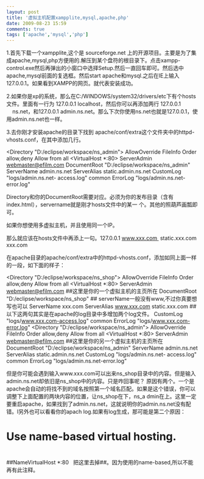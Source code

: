 ```yaml
---
layout: post
title: '虚拟主机配置xampplite,mysql,apache,php'
date: 2009-08-23 15:59
comments: true
tags: ['apache','mysql','php']
---
```


1.首先下载一个xampplite,这个是  sourceforge.net
上的开源项目。主要是为了集成apache,mysql,php方便用的.解压到某个盘符的根目录下。点击xampp-
control.exe然后再弹出的小窗口中选择Setup.然后一直回车即可。然后选中apache,mysql前面的复选框。然后start
apache和mysql.之后在IE上输入127.0.0.1。如果看到XAMPP的网页。就代表安装成功。

2.如果你是xp的系统，那么在C:/WINDOWS/system32/drivers/etc下有个hosts文件。里面有一行为 127.0.0.1
localhost，然后你可以再添加两行 127.0.0.1                ns.net，和127.0.0.1
admin.ns.net。那么下次你使用ns.net也就是127.0.0.1，使用admin.ns.net也一样。

3.去你刚才安装apache的目录下找到 apache/conf/extra这个文件夹中的httpd-vhosts.conf，在其中添加几行。

<Directory "D:/eclipse/workspace/ns_admin"> AllowOverride FileInfo Order
allow,deny Allow from all </Directory> <VirtualHost *:80> ServerAdmin
webmaster@efilm.com DocumentRoot "D:/eclipse/workspace/ns_admin" ServerName
admin.ns.net ServerAlias static.admin.ns.net CustomLog "logs/admin.ns.net-
access.log" common ErrorLog "logs/admin.ns.net-error.log" </VirtualHost>

Directory和你的DocumentRoot需要对应。必须为你的发布目录（含有index.html），servername就是刚才hosts文件中的某一
个。其他的照葫芦画瓢即可。

如果你想使用多虚拟主机，并且使用同一个IP。

那么就应该在hosts文件中再添上一句。127.0.0.1 www.xxx.com  static.xxx.com xxx.com

在apache目录的apache/conf/extra中的httpd-vhosts.conf，添加如同上面一样的一段，如下面的样子：

<Directory "D:/eclipse/workspace/ns_shop"> AllowOverride FileInfo Order
allow,deny Allow from all </Directory> <VirtualHost *:80> ServerAdmin
webmaster@efilm.com ##这里是你的一个虚拟主机的主页所在 DocumentRoot
"D:/eclipse/workspace/ns_shop" ## serverName一般没有www,不过你真要想写也可以 ServerName
xxx.com ServerAlias www.xxx.com static.xxx.com
##以下这两句其实是在apache的log目录中多增加两个log文件。 CustomLog "logs/www.xxx.com-access.log"
common ErrorLog "logs/www.xxx.com-error.log" </VirtualHost> <Directory
"D:/eclipse/workspace/ns_admin"> AllowOverride FileInfo Order allow,deny Allow
from all </Directory> <VirtualHost *:80> ServerAdmin webmaster@efilm.com
##这里是你的另一个虚拟主机的主页所在 DocumentRoot "D:/eclipse/workspace/ns_admin" ServerName
admin.ns.net ServerAlias static.admin.ns.net CustomLog "logs/admin.ns.net-
access.log" common ErrorLog "logs/admin.ns.net-error.log" </VirtualHost>

但是你可能会遇到输入www.xxx.com可以出来ns_shop目录中的内容。但是输入admin.ns.net却依旧是ns_shop中的内容。只是咋回事呢？
原因有两个。一个是apache会自动的将找不到的域名按照第一个域名匹配。如果是这个错误，你可以调整下上面配置的两块内容的位置，让ns_shop在下，ns_a
dmin在上。这里一定要重启apache，如果找到了admin.ns.net，这就说明你的admin.ns.net没有配错。l另外也可以看看你的apach
log.如果有log生成，那可能是第二个原因：

#  
# Use name-based virtual hosting.  
#  
##NameVirtualHost *:80   把这里去掉##。因为使用的name-based,所以不能再有此注释。

